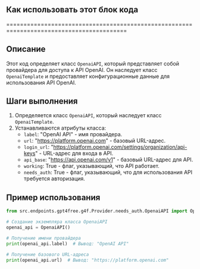 ## Как использовать этот блок кода
=========================================================================================

Описание
-------------------------
Этот код определяет класс `OpenaiAPI`, который представляет собой провайдера для доступа к API OpenAI. Он наследует класс `OpenaiTemplate` и предоставляет конфигурационные данные для использования API OpenAI.

Шаги выполнения
-------------------------
1. Определяется класс `OpenaiAPI`, который наследует класс `OpenaiTemplate`.
2. Устанавливаются атрибуты класса:
    - `label`: "OpenAI API" - имя провайдера.
    - `url`: "https://platform.openai.com" - базовый URL-адрес.
    - `login_url`: "https://platform.openai.com/settings/organization/api-keys" - URL-адрес для входа в API.
    - `api_base`: "https://api.openai.com/v1" - базовый URL-адрес для API.
    - `working`: True - флаг, указывающий, что API работает.
    - `needs_auth`: True - флаг, указывающий, что для использования API требуется авторизация.

Пример использования
-------------------------

```python
from src.endpoints.gpt4free.g4f.Provider.needs_auth.OpenaiAPI import OpenaiAPI

# Создание экземпляра класса OpenaiAPI
openai_api = OpenaiAPI()

# Получение имени провайдера
print(openai_api.label)  # Вывод: "OpenAI API"

# Получение базового URL-адреса
print(openai_api.url)  # Вывод: "https://platform.openai.com"
```